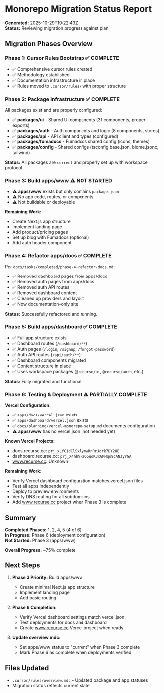 # Monorepo Migration Status Report

**Generated:** 2025-10-29T19:22:43Z  
**Status:** Reviewing migration progress against plan

## Migration Phases Overview

### Phase 1: Cursor Rules Bootstrap ✅ **COMPLETE**

- ✅ Comprehensive cursor rules created
- ✅ Methodology established
- ✅ Documentation infrastructure in place
- ✅ Rules moved to `.cursor/rules/` with proper structure

### Phase 2: Package Infrastructure ✅ **COMPLETE**

All packages exist and are properly configured:

- ✅ **packages/ui** - Shared UI components (31 components, proper exports)
- ✅ **packages/auth** - Auth components and logic (8 components, stores)
- ✅ **packages/api** - API client and types (configured)
- ✅ **packages/fumadocs** - Fumadocs shared config (icons, themes)
- ✅ **packages/config** - Shared configs (tsconfig.base.json, biome.jsonc, tailwind)

**Status:** All packages are `current` and properly set up with workspace protocol.

### Phase 3: Build apps/www ⚠️ **NOT STARTED**

- ⚠️ **apps/www** exists but only contains `package.json`
- ⚠️ No app code, routes, or components
- ⚠️ Not buildable or deployable

**Remaining Work:**
- Create Next.js app structure
- Implement landing page
- Add product/pricing pages
- Set up blog with Fumadocs (optional)
- Add auth header component

### Phase 4: Refactor apps/docs ✅ **COMPLETE**

Per `docs/tasks/completed/phase-4-refactor-docs.md`:

- ✅ Removed dashboard pages from apps/docs
- ✅ Removed auth pages from apps/docs
- ✅ Removed auth API routes
- ✅ Removed dashboard content
- ✅ Cleaned up providers and layout
- ✅ Now documentation-only site

**Status:** Successfully refactored and running.

### Phase 5: Build apps/dashboard ✅ **COMPLETE**

- ✅ Full app structure exists
- ✅ Dashboard routes (`/dashboard/**`)
- ✅ Auth pages (`/login`, `/signup`, `/forgot-password`)
- ✅ Auth API routes (`/api/auth/**`)
- ✅ Dashboard components migrated
- ✅ Content structure in place
- ✅ Uses workspace packages (`@recurse/ui`, `@recurse/auth`, etc.)

**Status:** Fully migrated and functional.

### Phase 6: Testing & Deployment ⚠️ **PARTIALLY COMPLETE**

**Vercel Configuration:**
- ✅ `apps/docs/vercel.json` exists
- ✅ `apps/dashboard/vercel.json` exists
- ✅ `docs/planning/vercel-monorepo-setup.md` documents configuration
- ⚠️ **apps/www** has no vercel.json (not needed yet)

**Known Vercel Projects:**
- docs.recurse.cc: `prj_xLfC1dClSxlymwRnRrJdrk7DY28B`
- dashboard.recurse.cc: `prj_X4hhVFz65uoK3xGMHqo9cANJyrGA`
- www.recurse.cc: Unknown

**Remaining Work:**
- Verify Vercel dashboard configuration matches vercel.json files
- Test all apps independently
- Deploy to preview environments
- Verify DNS routing for all subdomains
- Add www.recurse.cc project when Phase 3 is complete

## Summary

**Completed Phases:** 1, 2, 4, 5 (4 of 6)  
**In Progress:** Phase 6 (deployment configuration)  
**Not Started:** Phase 3 (apps/www)

**Overall Progress:** ~75% complete

## Next Steps

1. **Phase 3 Priority:** Build apps/www
   - Create minimal Next.js app structure
   - Implement landing page
   - Add basic routing

2. **Phase 6 Completion:**
   - Verify Vercel dashboard settings match vercel.json
   - Test deployments for docs and dashboard
   - Create www.recurse.cc Vercel project when ready

3. **Update overview.mdc:**
   - Set apps/www status to "current" when Phase 3 complete
   - Mark Phase 6 as complete when deployments verified

## Files Updated

- `.cursor/rules/overview.mdc` - Updated package and app statuses
- Migration status reflects current state

